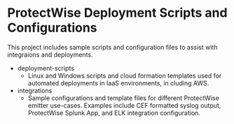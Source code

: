 # ProtectWise Deployment Scripts and Configurations

This project includes sample scripts and configuration files to assist with integraions and deployments.

- deployment-scripts
    - Linux and Windows scripts and cloud formation templates used for automated deployments in IaaS environments, in cluding AWS.
- integrations
    - Sample configurations and template files for different ProtectWise emitter use-cases.  Examples include CEF formatted syslog output, ProtectWise Splunk App, and ELK integration configuration.
